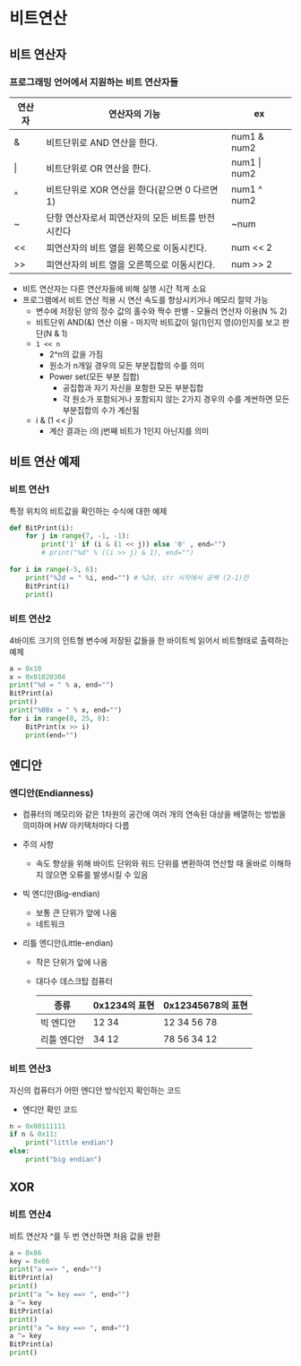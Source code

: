 # 비트연산

## 비트 연산자

### 프로그래밍 언어에서 지원하는 비트 연산자들

| 연산자 | 연산자의 기능                                     | ex           |
| ------ | ------------------------------------------------- | ------------ |
| &      | 비트단위로 AND 연산을 한다.                       | num1 & num2  |
| \|     | 비트단위로 OR 연산을 한다.                        | num1 \| num2 |
| ^      | 비트단위로 XOR 연산을 한다(같으면 0 다르면 1)     | num1 ^ num2  |
| ~      | 단항 연산자로서 피연산자의 모든 비트를 반전시킨다 | ~num         |
| <<     | 피연산자의 비트 열을 왼쪽으로 이동시킨다.         | num << 2     |
| >>     | 피연산자의 비트 열을 오른쪽으로 이동시킨다.       | num >> 2     |

- 비트 연산자는 다른 연산자들에 비해 실행 시간 적게 소요
- 프로그램에서 비트 연산 적용 시 연산 속도를 향상시키거나 메모리 절약 가능
  - 변수에 저장된 양의 정수 값의 홀수와 짝수 판별 - 모듈러 연산자 이용(N % 2)
  - 비트단위 AND(&) 연산 이용 - 마지막 비트값이 일(1)인지 영(0)인지를 보고 판단(N & 1)
  - `1 << n`
    - 2^n의 값을 가짐
    - 원소가 n개일 경우의 모든 부분집합의 수를 의미
    - Power set(모든 부분 집합)
      - 공집합과 자기 자신을 포함한 모든 부분집합
      - 각 원소가 포함되거나 포함되지 않는 2가지 경우의 수를 계싼하면 모든 부분집합의 수가 계산됨
  - i & (1 << j)
    - 계산 결과는 i의 j번째 비트가 1인지 아닌지를 의미

## 비트 연산 예제

### 비트 연산1

특정 위치의 비트값을 확인하는 수식에 대한 예제

~~~python
def BitPrint(i):
    for j in range(7, -1, -1):
        print('1' if (i & (1 << j)) else '0' , end="") 
        # print("%d" % ((i >> j) & 1), end="")
    
for i in range(-5, 6):
    print("%2d = " %i, end="") # %2d, str 시작에서 공백 (2-1)칸
    BitPrint(i)
    print()
~~~

### 비트 연산2

4바이트 크기의 인트형 변수에 저장된 값들을 한 바이트씩 읽어서 비트형태로 출력하는 예제

~~~python
a = 0x10
x = 0x01020304
print("%d = " % a, end="")
BitPrint(a)
print()
print("%08x = " % x, end="")
for i in range(0, 25, 8):
    BitPrint(x >> i)
    print(end="")
~~~

## 엔디안

### 엔디안(Endianness)

- 컴퓨터의 메모리와 같은 1차원의 공간에 여러 개의 연속된 대상을 배열하는 방법을 의미하며 HW 아키텍처마다 다름

- 주의 사항

  - 속도 향상을 위해 바이트 단위와 워드 단위를 변환하여 연산할 때 올바로 이해하지 않으면 오류를 발생시킬 수 있음

- 빅 엔디안(Big-endian)

  - 보통 큰 단위가 앞에 나옴
  - 네트워크

- 리틀 엔디안(Little-endian)

  - 작은 단위가 앞에 나옴

  - 대다수 데스크탑 컴퓨터

    | 종류        | 0x1234의 표현 | 0x12345678의 표현 |
    | ----------- | ------------- | ----------------- |
    | 빅 엔디안   | 12 34         | 12 34 56 78       |
    | 리틀 엔디안 | 34 12         | 78 56 34 12       |

### 비트 연산3

자신의 컴퓨터가 어떤 엔디안 방식인지 확인하는 코드

- 엔디안 확인 코드

~~~python
n = 0x00111111
if n & 0x11:
    print("little endian")
else:
    print("big endian")
~~~

## XOR

### 비트 연산4

비트 연산자 ^를 두 번 연산하면 처음 값을 반환

~~~python
a = 0x86
key = 0x66
print("a ==> ", end="")
BitPrint(a)
print()
print("a ^= key ==> ", end="")
a ^= key
BitPrint(a)
print()
print("a ^= key ==> ", end="")
a ^= key
BitPrint(a)
print()
~~~

